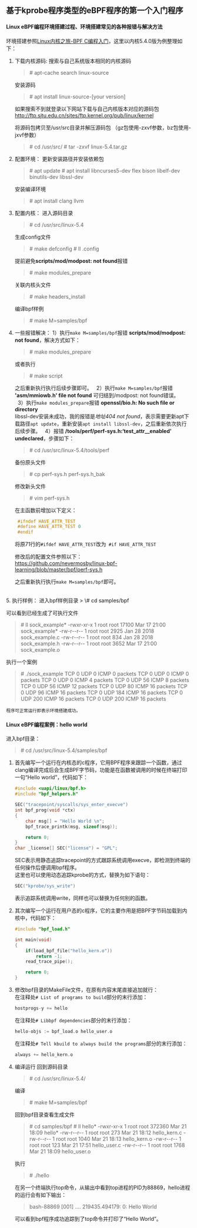## 基于kprobe程序类型的eBPF程序的第一个入门程序

#### Linux eBPF编程环境搭建过程、环境搭建常见的各种报错与解决方法
环境搭建参照[Linux内核之旅-BPF C编程入门](https://www.bilibili.com/video/BV1f54y1h74r)，这里以内核5.4.0版为例整理如下：

1. 下载内核源码:
   搜索与自己系统版本相同的内核源码
   > \# apt-cache search linux-source    

   安装源码
   > \# apt install linux-source-[your version]  
   
   如果搜索不到就登录以下网站下载与自己内核版本对应的源码包
   <http://ftp.sjtu.edu.cn/sites/ftp.kernel.org/pub/linux/kernel>

   将源码包拷贝至/usr/src目录并解压源码包
   （gz包使用-zxvf参数，bz包使用-jxvf参数）
   > \# cd /usr/src/
   > \# tar -zxvf linux-5.4.tar.gz 

2. 配置环境：
   更新安装路径并安装依赖包
   > \# apt update
   > \# apt install libncurses5-dev flex bison libelf-dev binutils-dev libssl-dev

   安装编译环境
   > \# apt install clang llvm

3. 配置内核：
   进入源码目录
   > \# cd /usr/src/linux-5.4

   生成config文件
   > \# make defconfig
   > \# ll .config

   提前避免**scripts/mod/modpost: not found**报错
   > \# make modules_prepare

   关联内核头文件
   > \# make headers_install

   编译bpf样例
   > \# make M=samples/bpf
   

4. 一些报错解决：
    1）执行`make M=samples/bpf`报错 **scripts/mod/modpost: not found**，解决方式如下：
   > \# make modules_prepare

   或者执行
   > \# make script

   之后重新执行执行后续步骤即可。
&nbsp;
    2）执行`make M=samples/bpf`报错 **'asm/mmiowb.h' file not found**
   可归结到/modpost: not found错误。  
&nbsp;
    3）执行`make modules_prepare`报错 **openssl/bio.h: No such file or directory**  
    libssl-dev安装未成功，我的报错是*地址404 not found*，表示需要更新apt下载路径`apt update`，重新安装`apt install libssl-dev`，之后重新依次执行后续步骤。
&nbsp;
    4）报错 **/tools/perf/perf-sys.h:‘test_attr__enabled’ undeclared**，步骤如下：
   > \# cd /usr/src/linux-5.4/tools/perf

   备份原头文件
   > \# cp perf-sys.h perf-sys.h_bak

   修改新头文件
   > \# vim perf-sys.h

   在主函数前增加以下定义：
   ```c
    #ifndef HAVE_ATTR_TEST
    #define HAVE_ATTR_TEST 0
    #endif
   ```

   将原71行的`#ifdef HAVE_ATTR_TEST`改为` #if HAVE_ATTR_TEST`

   修改后的配置文件参照以下：  
   <https://github.com/nevermosby/linux-bpf-learning/blob/master/bpf/perf-sys.h>

   之后重新执行执行`make M=samples/bpf`即可。
<br>
5. 执行样例：
   进入bpf样例目录
   > \# cd samples/bpf

   可以看到已经生成了可执行文件
   > \# ll sock_example*
    -rwxr-xr-x 1 root root 17100 Mar 17 21:00 sock_example*
    -rw-r--r-- 1 root root  2925 Jan 28  2018 sock_example.c
    -rw-r--r-- 1 root root   834 Jan 28  2018 sock_example.h
    -rw-r--r-- 1 root root  3652 Mar 17 21:00 sock_example.o

   执行一个案例
   > \# ./sock_example 
    TCP 0 UDP 0 ICMP 0 packets
    TCP 0 UDP 0 ICMP 0 packets
    TCP 0 UDP 0 ICMP 4 packets
    TCP 0 UDP 56 ICMP 8 packets
    TCP 0 UDP 56 ICMP 12 packets
    TCP 0 UDP 80 ICMP 16 packets
    TCP 0 UDP 96 ICMP 16 packets
    TCP 0 UDP 184 ICMP 16 packets
    TCP 0 UDP 200 ICMP 16 packets
    TCP 0 UDP 200 ICMP 16 packets

    程序可正常运行即表示环境搭建成功。
    
#### Linux eBPF编程案例：hello world
进入bpf目录：
> \# cd /usr/src/linux-5.4/samples/bpf

1) 首先编写一个运行在内核态的c程序，它用BPF程序来跟踪一个函数，通过clang编译完成后会生成BPF字节码，功能是在函数被调用的时候在终端打印一句“Hello world”，代码如下：
    ```c
    #include <uapi/linux/bpf.h>
    #include "bpf_helpers.h"

    SEC("tracepoint/syscalls/sys_enter_execve")
    int bpf_prog(void *ctx)
    {
        char msg[] = "Hello World \n";
        bpf_trace_printk(msg, sizeof(msg));

        return 0;
    }
    char _license[] SEC("license") = "GPL";
    ```
    SEC表示用静态追踪tracepoint的方式跟踪系统调用execve，即检测到终端的任何操作后便调用bpf程序。    
    这里也可以使用动态追踪kprobe的方式，替换为如下语句：
    ```c
    SEC("kprobe/sys_write")
    ```
    表示追踪系统调用write，同样也可以替换为任何别的函数。
&nbsp;
2) 其次编写一个运行在用户态的c程序，它的主要作用是把BPF字节码加载到内核中，代码如下：
    ```c
    #include "bpf_load.h"

    int main(void)
    {
        if(load_bpf_file("hello_kern.o"))
            return -1;
        read_trace_pipe();

        return 0;
    }
    ```

3) 修改bpf目录的MakeFile文件，在原有内容末尾直接追加就行：  
    在注释处`# List of programs to build`部分的末行添加：
    ```c 
    hostprogs-y += hello 
    ```
    在注释处`# Libbpf dependencies`部分的末行添加：
    ```c 
    hello-objs := bpf_load.o hello_user.o
    ```
    在注释处`# Tell kbuild to always build the programs`部分的末行添加：
    ```c 
    always += hello_kern.o
    ```
4) 编译运行
   回到源码目录
   > \# cd /usr/src/linux-5.4/

   编译
   > \# make M=samples/bpf

   回到bpf目录查看生成文件
   > \# cd samples/bpf
   > \# ll hello*
    -rwxr-xr-x 1 root root 372360 Mar 21 18:09 hello*
    -rw-r--r-- 1 root root    273 Mar 21 18:12 hello_kern.c
    -rw-r--r-- 1 root root   1040 Mar 21 18:13 hello_kern.o
    -rw-r--r-- 1 root root    123 Mar 21 17:51 hello_user.c
    -rw-r--r-- 1 root root   1768 Mar 21 18:09 hello_user.o

   执行
   > \# ./hello

   在另一个终端执行top命令，从输出中看到top进程的PID为88869，hello进程的运行会有如下输出：
   >  bash-88869   [001] .... 219435.494179: 0: Hello World

   可以看到bpf程序成功追踪到了top命令并打印了“Hello World”。

